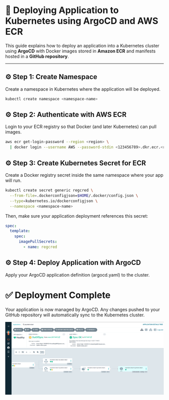 # 🚀 Deploying Application to Kubernetes using ArgoCD and AWS ECR

This guide explains how to deploy an application into a Kubernetes cluster using **ArgoCD** with Docker images stored in **Amazon ECR** and manifests hosted in a **GitHub repository**.

---

## ⚙️ Step 1: Create Namespace
Create a namespace in Kubernetes where the application will be deployed.

```bash
kubectl create namespace <namespace-name>
```

## ⚙️ Step 2: Authenticate with AWS ECR

Login to your ECR registry so that Docker (and later Kubernetes) can pull images.

```bash
aws ecr get-login-password --region <region> \
  | docker login --username AWS --password-stdin <123456789>.dkr.ecr.<region>.amazonaws.com
```

## ⚙️ Step 3: Create Kubernetes Secret for ECR

Create a Docker registry secret inside the same namespace where your app will run.

```bash
kubectl create secret generic regcred \
  --from-file=.dockerconfigjson=$HOME/.docker/config.json \
  --type=kubernetes.io/dockerconfigjson \
  --namespace <namespace-name>
```


Then, make sure your application deployment references this secret:

```yaml
spec:
  template:
    spec:
      imagePullSecrets:
        - name: regcred
```

## ⚙️ Step 4: Deploy Application with ArgoCD

Apply your ArgoCD application definition (argocd.yaml) to the cluster.

# ✅ Deployment Complete

Your application is now managed by ArgoCD. Any changes pushed to your GitHub repository will automatically sync to the Kubernetes cluster.

![ArgoCD](Assets/Argocd.png)
